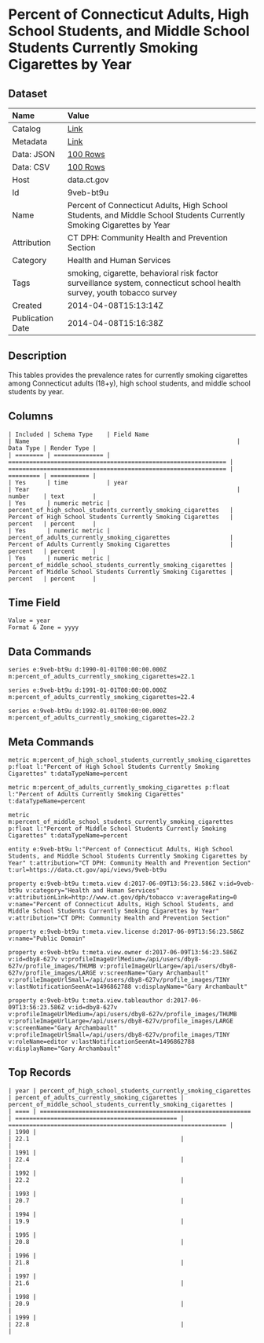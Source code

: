 # Percent of Connecticut Adults, High School Students, and Middle School Students Currently Smoking Cigarettes by Year

## Dataset

| Name | Value |
| :--- | :---- |
| Catalog | [Link](https://catalog.data.gov/dataset/percent-of-connecticut-adults-high-school-students-and-middle-school-students-currently-sm) |
| Metadata | [Link](https://data.ct.gov/api/views/9veb-bt9u) |
| Data: JSON | [100 Rows](https://data.ct.gov/api/views/9veb-bt9u/rows.json?max_rows=100) |
| Data: CSV | [100 Rows](https://data.ct.gov/api/views/9veb-bt9u/rows.csv?max_rows=100) |
| Host | data.ct.gov |
| Id | 9veb-bt9u |
| Name | Percent of Connecticut Adults, High School Students, and Middle School Students Currently Smoking Cigarettes by Year |
| Attribution | CT DPH: Community Health and Prevention Section |
| Category | Health and Human Services |
| Tags | smoking, cigarette, behavioral risk factor surveillance system, connecticut school health survey, youth tobacco survey |
| Created | 2014-04-08T15:13:14Z |
| Publication Date | 2014-04-08T15:16:38Z |

## Description

This tables provides the prevalence rates for currently smoking cigarettes among Connecticut adults (18+y), high school students, and middle school students by year.

## Columns

```ls
| Included | Schema Type    | Field Name                                                     | Name                                                           | Data Type | Render Type |
| ======== | ============== | ============================================================== | ============================================================== | ========= | =========== |
| Yes      | time           | year                                                           | Year                                                           | number    | text        |
| Yes      | numeric metric | percent_of_high_school_students_currently_smoking_cigarettes   | Percent of High School Students Currently Smoking Cigarettes   | percent   | percent     |
| Yes      | numeric metric | percent_of_adults_currently_smoking_cigarettes                 | Percent of Adults Currently Smoking Cigarettes                 | percent   | percent     |
| Yes      | numeric metric | percent_of_middle_school_students_currently_smoking_cigarettes | Percent of Middle School Students Currently Smoking Cigarettes | percent   | percent     |
```

## Time Field

```ls
Value = year
Format & Zone = yyyy
```

## Data Commands

```ls
series e:9veb-bt9u d:1990-01-01T00:00:00.000Z m:percent_of_adults_currently_smoking_cigarettes=22.1

series e:9veb-bt9u d:1991-01-01T00:00:00.000Z m:percent_of_adults_currently_smoking_cigarettes=22.4

series e:9veb-bt9u d:1992-01-01T00:00:00.000Z m:percent_of_adults_currently_smoking_cigarettes=22.2
```

## Meta Commands

```ls
metric m:percent_of_high_school_students_currently_smoking_cigarettes p:float l:"Percent of High School Students Currently Smoking Cigarettes" t:dataTypeName=percent

metric m:percent_of_adults_currently_smoking_cigarettes p:float l:"Percent of Adults Currently Smoking Cigarettes" t:dataTypeName=percent

metric m:percent_of_middle_school_students_currently_smoking_cigarettes p:float l:"Percent of Middle School Students Currently Smoking Cigarettes" t:dataTypeName=percent

entity e:9veb-bt9u l:"Percent of Connecticut Adults, High School Students, and Middle School Students Currently Smoking Cigarettes by Year" t:attribution="CT DPH: Community Health and Prevention Section" t:url=https://data.ct.gov/api/views/9veb-bt9u

property e:9veb-bt9u t:meta.view d:2017-06-09T13:56:23.586Z v:id=9veb-bt9u v:category="Health and Human Services" v:attributionLink=http://www.ct.gov/dph/tobacco v:averageRating=0 v:name="Percent of Connecticut Adults, High School Students, and Middle School Students Currently Smoking Cigarettes by Year" v:attribution="CT DPH: Community Health and Prevention Section"

property e:9veb-bt9u t:meta.view.license d:2017-06-09T13:56:23.586Z v:name="Public Domain"

property e:9veb-bt9u t:meta.view.owner d:2017-06-09T13:56:23.586Z v:id=dby8-627v v:profileImageUrlMedium=/api/users/dby8-627v/profile_images/THUMB v:profileImageUrlLarge=/api/users/dby8-627v/profile_images/LARGE v:screenName="Gary Archambault" v:profileImageUrlSmall=/api/users/dby8-627v/profile_images/TINY v:lastNotificationSeenAt=1496862788 v:displayName="Gary Archambault"

property e:9veb-bt9u t:meta.view.tableauthor d:2017-06-09T13:56:23.586Z v:id=dby8-627v v:profileImageUrlMedium=/api/users/dby8-627v/profile_images/THUMB v:profileImageUrlLarge=/api/users/dby8-627v/profile_images/LARGE v:screenName="Gary Archambault" v:profileImageUrlSmall=/api/users/dby8-627v/profile_images/TINY v:roleName=editor v:lastNotificationSeenAt=1496862788 v:displayName="Gary Archambault"
```

## Top Records

```ls
| year | percent_of_high_school_students_currently_smoking_cigarettes | percent_of_adults_currently_smoking_cigarettes | percent_of_middle_school_students_currently_smoking_cigarettes | 
| ==== | ============================================================ | ============================================== | ============================================================== | 
| 1990 |                                                              | 22.1                                           |                                                                | 
| 1991 |                                                              | 22.4                                           |                                                                | 
| 1992 |                                                              | 22.2                                           |                                                                | 
| 1993 |                                                              | 20.7                                           |                                                                | 
| 1994 |                                                              | 19.9                                           |                                                                | 
| 1995 |                                                              | 20.8                                           |                                                                | 
| 1996 |                                                              | 21.8                                           |                                                                | 
| 1997 |                                                              | 21.6                                           |                                                                | 
| 1998 |                                                              | 20.9                                           |                                                                | 
| 1999 |                                                              | 22.8                                           |                                                                | 
```
